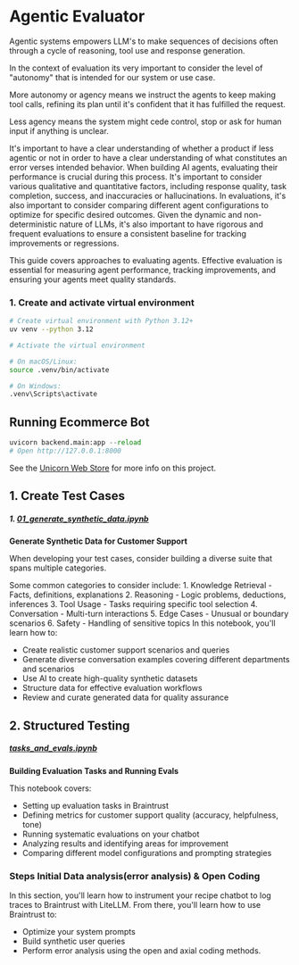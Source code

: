 # Agentic Evaluator
Agentic systems empowers LLM's to make sequences of decisions often through a cycle of reasoning, tool use and response generation.

In the context of evaluation its very important to consider the level of "autonomy" that is intended for our system or use case.

More autonomy or agency means we instruct the agents to keep making tool calls, refining its plan until it's confident that it has fulfilled the request.

Less agency means the system might cede control, stop or ask for human input if anything is unclear.

It's important to have a clear understanding of whether a product if less agentic or not in order to have a clear understanding of what constitutes an error verses intended behavior.
When building AI agents, evaluating their performance is crucial during this process. It's important to consider various qualitative and quantitative factors, including response quality, task completion, success, and inaccuracies or hallucinations. In evaluations, it's also important to consider comparing different agent configurations to optimize for specific desired outcomes. Given the dynamic and non-deterministic nature of LLMs, it's also important to have rigorous and frequent evaluations to ensure a consistent baseline for tracking improvements or regressions.


This guide covers approaches to evaluating agents. Effective evaluation is essential for measuring agent performance, tracking improvements, and ensuring your agents meet quality standards.

### 1. Create and activate virtual environment

```bash
# Create virtual environment with Python 3.12+
uv venv --python 3.12

# Activate the virtual environment

# On macOS/Linux:
source .venv/bin/activate

# On Windows:
.venv\Scripts\activate
```
## Running Ecommerce Bot

```python
uvicorn backend.main:app --reload
# Open http://127.0.0.1:8000
```

See the [Unicorn Web Store](https://gitlab.aws.dev/applied-ai-and-data-architects/lululemon_agentic_demo/-/tree/main/experiments/backend?ref_type=heads) for more info on this project.
## 1. Create Test Cases
##### 1. [01_generate_synthetic_data.ipynb](./bootstrap_data/generate_synthetic_data.ipynb)

**Generate Synthetic Data for Customer Support**

When developing your test cases, consider building a diverse suite that spans multiple categories.

Some common categories to consider include: 1. Knowledge Retrieval - Facts, definitions, explanations 2. Reasoning - Logic problems, deductions, inferences 3. Tool Usage - Tasks requiring specific tool selection 4. Conversation - Multi-turn interactions 5. Edge Cases - Unusual or boundary scenarios 6. Safety - Handling of sensitive topics
In this notebook, you'll learn how to:

- Create realistic customer support scenarios and queries
- Generate diverse conversation examples covering different departments and scenarios
- Use AI to create high-quality synthetic datasets
- Structure data for effective evaluation workflows
- Review and curate generated data for quality assurance

## 2. Structured Testing
##### [tasks_and_evals.ipynb](./02_tasks_and_evals.ipynb)

**Building Evaluation Tasks and Running Evals**

This notebook covers:

- Setting up evaluation tasks in Braintrust
- Defining metrics for customer support quality (accuracy, helpfulness, tone)
- Running systematic evaluations on your chatbot
- Analyzing results and identifying areas for improvement
- Comparing different model configurations and prompting strategies
### Steps Initial Data analysis(error analysis) & Open Coding

In this section, you'll learn how to instrument your recipe chatbot to log traces to Braintrust with LiteLLM. From there, you'll learn how to use Braintrust to:

- Optimize your system prompts
- Build synthetic user queries
- Perform error analysis using the open and axial coding methods.

